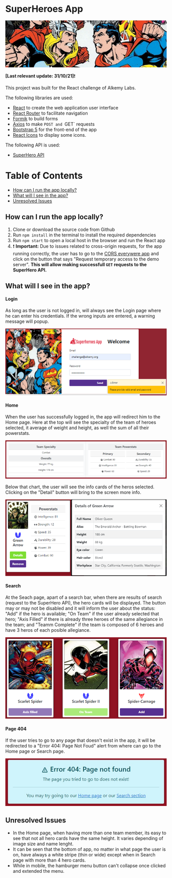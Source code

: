 # SuperHeroes App

![TODO List](/readme-assets/Banner.jpg)

**[Last relevant update: 31/10/21]**:exclamation:

This project was built for the React challenge of Alkemy Labs.

The following libraries are used:

- [React](https://es.reactjs.org/) to create the web application user interface
- [React Router](https://reactrouter.com/web/guides/quick-start) to facilitate navigation
- [Formik](https://formik.org/) to build forms
- [Axios](https://axios-http.com/) to make `POST and `GET` requests
- [Bootstrap 5](https://getbootstrap.com/docs/5.0/getting-started/introduction/) for the front-end of the app
- [React Icons](https://react-icons.github.io/react-icons/) to display some icons.

The following API is used:

- [SuperHero API](https://superheroapi.com/)

# Table of Contents

- [How can I run the app locally?](#how-can-i-run-the-app-locally)
- [What will I see in the app?](#what-will-i-see-in-the-app)
- [Unresolved Issues](#unresolved-issues)

## How can I run the app locally?

1. Clone or download the source code from Github
2. Run `npm install` in the terminal to install the required dependencies
3. Run `npm start` to open a local host in the browser and run the React app
4. :exclamation: **Important:** Due to issues related to cross-origin requests, for the app running correctly, the user has to go to the [CORS everywere app](https://cors-anywhere.herokuapp.com/corsdemo) and click on the button that says "Request temporary access to the demo server". **This will allow making successfull `GET` requests to the SuperHero API.**

## What will I see in the app?

#### Login

As long as the user is not logged in, will always see the Login page where he can enter his credentials. If the wrong inputs are entered, a warning message will popup.

![Login](/readme-assets/Login.jpg)

#### Home

When the user has successfully logged in, the app will redirect him to the Home page. Here at the top will see the specialty of the team of heroes selected, it average of weight and height, as well the sum of all their powerstats.

![TeamStats](/readme-assets/TeamStats.jpg)

Below that chart, the user will see the info cards of the heros selected. Clicking on the "Detail" button will bring to the screen more info.

![TeamMember](/readme-assets/TeamMember.jpg)

#### Search

At the Seach page, apart of a search bar, when there are results of search (request to the SuperHero API), the hero cards will be displayed. The button may or may not be disabled and it will inform the user about the status: "Add" if the hero is available; "On Team" if the user already selected that hero; "Axis Filled" if there is already three heroes of the same allegiance in the team; and "Teamm Complete" if the team is composed of 6 heroes and have 3 heros of each posible allegiance.

![SearchResults](/readme-assets/SearchResults.jpg)

#### Page 404

If the user tries to go to any page that doesn't exist in the app, it will be redirected to a "Error 404: Page Not Foud" alert from where can go to the Home page or Search page.

![Page404](/readme-assets/Page404.jpg)

## Unresolved Issues

- In the Home page, when having more than one team member, its easy to see that not all hero cards have the same height. It varies depending of image size and name lenght.
- It can be seen that the bottom of app, no matter in what page the user is on, have always a white stripe (thin or wide) except when in Search page with more than 4 hero cards.
- While in mobile, the hamburger menu button can't collapse once clicked and extended the menu.
